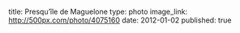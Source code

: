 title: Presqu’île de Maguelone
type: photo
image_link: http://500px.com/photo/4075160
date: 2012-01-02
published: true


